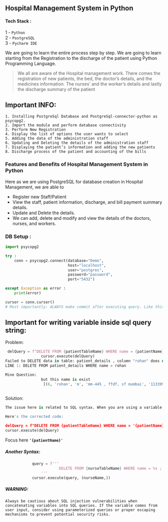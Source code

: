 ## Hospital Management System in Python
#### Tech Stack :
1 - `Python`<br>
2 - `PostgreSQL`<br>
3 - `Pycharm IDE`

We are going to learn the entire process step by step. We are going to learn starting from the Registration to the discharge of the patient 
using Python Programming Language.

>We all are aware of the Hospital management work. There comes the registration of new patients, the bed, the doctor’s details, and the medicines information. The nurses’ and the worker’s details and lastly the discharge summary of the patient

## Important INFO:
```
1. Installing PostgreSql Database and PostgreSql-connector-python as psycopg2.
2. Import the module and perform database connectivity
3. Perform New Registration
4. Display the list of options the user wants to select
5. Adding the data of the administration staff
6. Updating and Deleting the details of the administration staff 
7. Displaying the patient’s information and adding the new patients
8. Discharge process of the patient and accounting of the bills
```
### Features and Benefits of Hospital Management System in Python
Here as we are using PostgreSQL for database creation in Hospital Management, we are able to
* Register new Staff/Patient
* View the staff, patient information, discharge, and bill payment summary details.
* Update and Delete the details.
* We can add, delete and modify and view the details of the doctors, nurses, and workers.

### DB Setup :
```Python
import psycopg2

try :
    conn = psycopg2.connect(database="Demo",
                            host="localhost",
                            user="postgres",
                            password="password",
                            port="5432")

except Exception as error :
    print(error)

cursor = conn.cursor()
# Most importantly: ALWAYS make commit after executing query. Like this conn.commit()
```
## Important for writing variable inside sql query string:
Problem:
```python
 delQuery = f"DELETE FROM {patientTableName} WHERE name = {patientName}"
                cursor.execute(delQuery)
Failed to DELETE data in table: patient_details , column "rohan" does not exist
LINE 1: DELETE FROM patient_details WHERE name = rohan

Mine Question:
                but this name is exist
                 [(6, 'rohan', 'm', 'mm-445 , ffdf, sf mumbai', '113399')]
 
```
Solution:
```python
The issue here is related to SQL syntax. When you are using a variable in a SQL query, especially for string values, it should be enclosed in single quotes. In your case, you need to modify the DELETE query to properly handle the patientName variable.

Here's the corrected code:

delQuery = f"DELETE FROM {patientTableName} WHERE name = '{patientName}'"
cursor.execute(delQuery)
```
Focus here **`'{patientName}'`** </br>

##### Another Syntax:
```python
            query = f'''
                        DELETE FROM {nurseTableName} WHERE name = %s ;
                '''
            cursor.execute(query, (nurseName,))
```
#####  WARNING:
```commandline
Always be cautious about SQL injection vulnerabilities when concatenating variables into SQL queries. If the variable comes from user input, consider using parameterized queries or proper escaping mechanisms to prevent potential security risks.

```


